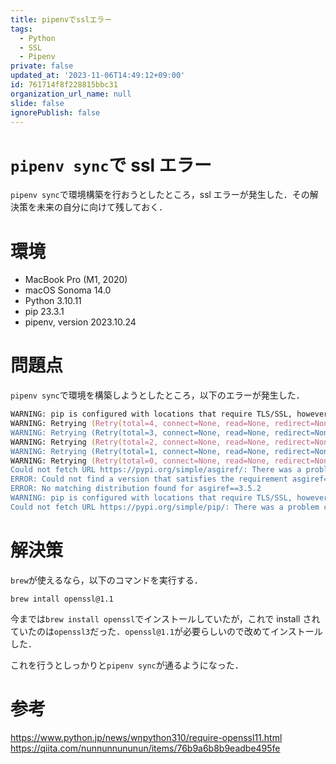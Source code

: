 ```yaml
---
title: pipenvでsslエラー
tags:
  - Python
  - SSL
  - Pipenv
private: false
updated_at: '2023-11-06T14:49:12+09:00'
id: 761714f8f228815bbc31
organization_url_name: null
slide: false
ignorePublish: false
---
```


# `pipenv sync`で ssl エラー

`pipenv sync`で環境構築を行おうとしたところ，ssl エラーが発生した．その解決策を未来の自分に向けて残しておく．

# 環境

-   MacBook Pro (M1, 2020)
-   macOS Sonoma 14.0
-   Python 3.10.11
-   pip 23.3.1
-   pipenv, version 2023.10.24

# 問題点

`pipenv sync`で環境を構築しようとしたところ，以下のエラーが発生した．

```zsh
WARNING: pip is configured with locations that require TLS/SSL, however the ssl module in Python is not available.
WARNING: Retrying (Retry(total=4, connect=None, read=None, redirect=None, status=None)) after connection broken by 'SSLError("Can't connect to HTTPS URL because the SSL module is not available.")': /simple/asgiref/
WARNING: Retrying (Retry(total=3, connect=None, read=None, redirect=None, status=None)) after connection broken by 'SSLError("Can't connect to HTTPS URL because the SSL module is not available.")': /simple/asgiref/
WARNING: Retrying (Retry(total=2, connect=None, read=None, redirect=None, status=None)) after connection broken by 'SSLError("Can't connect to HTTPS URL because the SSL module is not available.")': /simple/asgiref/
WARNING: Retrying (Retry(total=1, connect=None, read=None, redirect=None, status=None)) after connection broken by 'SSLError("Can't connect to HTTPS URL because the SSL module is not available.")': /simple/asgiref/
WARNING: Retrying (Retry(total=0, connect=None, read=None, redirect=None, status=None)) after connection broken by 'SSLError("Can't connect to HTTPS URL because the SSL module is not available.")': /simple/asgiref/
Could not fetch URL https://pypi.org/simple/asgiref/: There was a problem confirming the ssl certificate: HTTPSConnectionPool(host='pypi.org', port=443): Max retries exceeded with url: /simple/asgiref/ (Caused by SSLError("Can't connect to HTTPS URL because the SSL module is not available.")) - skipping
ERROR: Could not find a version that satisfies the requirement asgiref==3.5.2 (from versions: none)
ERROR: No matching distribution found for asgiref==3.5.2
WARNING: pip is configured with locations that require TLS/SSL, however the ssl module in Python is not available.
Could not fetch URL https://pypi.org/simple/pip/: There was a problem confirming the ssl certificate: HTTPSConnectionPool(host='pypi.org', port=443): Max retries exceeded with url: /simple/pip/ (Caused by SSLError("Can't connect to HTTPS URL because the SSL module is not available.")) - skipping
```

# 解決策

`brew`が使えるなら，以下のコマンドを実行する．

```zsh:terminal
brew intall openssl@1.1
```

今までは`brew install openssl`でインストールしていたが，これで install されていたのは`openssl3`だった．`openssl@1.1`が必要らしいので改めてインストールした．

これを行うとしっかりと`pipenv sync`が通るようになった．

# 参考

https://www.python.jp/news/wnpython310/require-openssl11.html
https://qiita.com/nunnunnununun/items/76b9a6b8b9eadbe495fe
